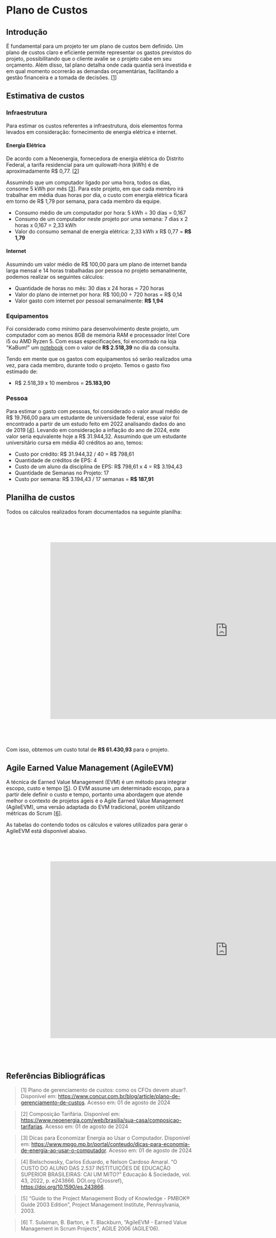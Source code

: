 # Plano de Custos

## Introdução

É fundamental para um projeto ter um plano de custos bem definido. Um plano de custos claro e eficiente permite representar os gastos previstos do projeto, possibilitando que o cliente avalie se o projeto cabe em seu orçamento. Além disso, tal plano detalha onde cada quantia será investida e em qual momento ocorrerão as demandas orçamentárias, facilitando a gestão financeira e a tomada de decisões. [<a href=./#referencias-bibliograficas>1</a>]

## Estimativa de custos


### Infraestrutura

Para estimar os custos referentes a infraestrutura, dois elementos forma levados em consideração: fornecimento de energia elétrica e internet.

#### Energia Elétrica

De acordo com a Neoenergia, fornecedora de energia elétrica do Distrito Federal, a tarifa residencial para um quilowatt-hora (kWh) é de aproximadamente R$ 0,77. [<a href=./#referencias-bibliograficas>2</a>]

Assumindo que um computador ligado por uma hora, todos os dias, consome 5 kWh por mês [<a href=./#referencias-bibliograficas>3</a>]. Para este projeto, em que cada membro irá trabalhar em média duas horas por dia, o custo com energia elétrica ficará em torno de R$ 1,79 por semana, para cada membro da equipe.

- Consumo médio de um computador por hora: 5 kWh ÷ 30 dias = 0,167
- Consumo de um computador neste projeto por uma semana: 7 dias x 2 horas x 0,167 = 2,33 kWh
- Valor do consumo semanal de energia elétrica: 2,33 kWh x R$ 0,77 = **R$ 1,79**

#### Internet

Assumindo um valor médio de R$ 100,00 para um plano de internet banda larga mensal e 14 horas trabalhadas por pessoa no projeto semanalmente, podemos realizar os seguintes cálculos:

- Quantidade de horas no mês: 30 dias x 24 horas = 720 horas
- Valor do plano de internet por hora: R$ 100,00 ÷ 720 horas = R$ 0,14
- Valor gasto com internet por pessoal semanalmente: **R$ 1,94**

### Equipamentos

Foi considerado como mínimo para desenvolvimento deste projeto, um computador com ao menos 8GB de memória RAM e processador Intel Core i5 ou AMD Ryzen 5. Com essas especificações, foi encontrado na loja "KaBum!" um [notebook](https://www.kabum.com.br/produto/510065/notebook-asus-vivobook-x1502za-ej1761-intel-core-i5-12450h-2ghz-8gb-ram-placa-intel-uhd-graphics-ssd-256gb-tela-15-6-led-full-hd-linux-keepos-prata) com o valor de **R$ 2.518,39** no dia da consulta.

Tendo em mente que os gastos com equipamentos só serão realizados uma vez, para cada membro, durante todo o projeto. Temos o gasto fixo estimado de:

- R$ 2.518,39 x 10 membros = **25.183,90**

### Pessoa

Para estimar o gasto com pessoas, foi considerado o valor anual médio de R$ 19.766,00 para um estudante de universidade federal, esse valor foi encontrado a partir de um estudo feito em 2022 analisando dados do ano de 2019 [<a href=./#referencias-bibliograficas>4</a>]. Levando em consideração a inflação do ano de 2024, este valor seria equivalente hoje a R$ 31.944,32. Assumindo que um estudante universitário cursa em média 40 créditos ao ano, temos:

- Custo por crédito: R$ 31.944,32 / 40 = R$ 798,61
- Quantidade de créditos de EPS: 4
- Custo de um aluno da disciplina de EPS: R$ 798,61 x 4 = R$ 3.194,43
- Quantidade de Semanas no Projeto: 17
- Custo por semana: R$ 3.194,43 / 17 semanas = **R$ 187,91**

## Planilha de custos

Todos os cálculos realizados foram documentados na seguinte planilha:

<iframe width="1200" height="600" style="-webkit-transform:scale(0.8);-moz-transform-scale(0.8);" frameborder="0" scrolling="yes" src="https://docs.google.com/spreadsheets/d/1F-C_GpFWzMUNv7hoE89GK0adVZlp3T7t5v96rYjhEpw/edit?gid=0#gid=0"></iframe>

Com isso, obtemos um custo total de **R$ 61.430,93** para o projeto.

## Agile Earned Value Management (AgileEVM)

A técnica de Earned Value Management (EVM) é um método para integrar escopo, custo e tempo [<a href=./#referencias-bibliograficas>5</a>]. O EVM assume um determinado escopo, para a partir dele definir o custo e tempo, portanto uma abordagem que atende melhor o contexto de projetos ágeis é o Agile Earned Value Management (AgileEVM), uma versão adaptada do EVM tradicional, porém utilizando métricas do Scrum [<a href=./#referencias-bibliograficas>6</a>].

As tabelas do contendo todos os cálculos e valores utilizados para gerar o AgileEVM está disponível abaixo.

<iframe width="1200" height="600" style="-webkit-transform:scale(0.8);-moz-transform-scale(0.8);" frameborder="0" scrolling="yes" src="https://docs.google.com/spreadsheets/d/1tcyKBuUES50fDaddEJEe1krEmYhTU_qx_1XLjk22ZBQ/edit?gid=518402925#gid=518402925"></iframe>

## Referências Bibliográficas
> [1] Plano de gerenciamento de custos: como os CFOs devem atuar?. Disponível em: https://www.concur.com.br/blog/article/plano-de-gerenciamento-de-custos. Acesso em: 01 de agosto de 2024

> [2] Composição Tarifária. Disponível em: https://www.neoenergia.com/web/brasilia/sua-casa/composicao-tarifarias. Acesso em: 01 de agosto de 2024

> [3] Dicas para Economizar Energia ao Usar o Computador. Disponível em: https://www.mpgo.mp.br/portal/conteudo/dicas-para-economia-de-energia-ao-usar-o-computador. Acesso em: 01 de agosto de 2024

> [4] Bielschowsky, Carlos Eduardo, e Nelson Cardoso Amaral. “O CUSTO DO ALUNO DAS 2.537 INSTITUIÇÕES DE EDUCAÇÃO SUPERIOR BRASILEIRAS: CAI UM MITO?” Educação & Sociedade, vol. 43, 2022, p. e243866. DOI.org (Crossref), https://doi.org/10.1590/es.243866.

> [5] “Guide to the Project Management Body of Knowledge - PMBOK® Guide 2003 Edition”, Project Management Institute, Pennsylvania, 2003.

> [6] T. Sulaiman, B. Barton, e T. Blackburn, “AgileEVM - Earned Value Management in Scrum Projects”, AGILE 2006 (AGILE’06).
